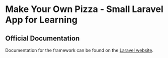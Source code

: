 # Make Your Own Pizza - Small Laravel App for Learning

## Official Documentation

Documentation for the framework can be found on the [Laravel website](http://laravel.com/docs).


